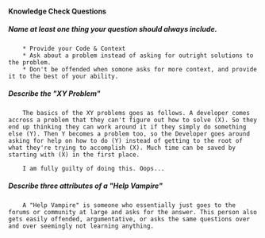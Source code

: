 #### Knowledge Check Questions

##### Name at least one thing your question should always include.
        * Provide your Code & Context
        * Ask about a problem instead of asking for outright solutions to the problem.
        * Don't be offended when somone asks for more context, and provide it to the best of your ability.

##### Describe the "XY Problem"
        The basics of the XY problems goes as follows. A developer comes accross a problem that they can't figure out how to solve (X). So they end up thinking they can work around it if they simply do something else (Y). Then Y becomes a problem too, so the Developer goes around asking for help on how to do (Y) instead of getting to the root of what they're trying to accomplish (X). Much time can be saved by starting with (X) in the first place.

        I am fully guilty of doing this. Oops...

##### Describe three attributes of a "Help Vampire"
        A "Help Vampire" is someone who essentially just goes to the forums or community at large and asks for the answer. This person also gets easily offended, argumentative, or asks the same questions over and over seemingly not learning anything.